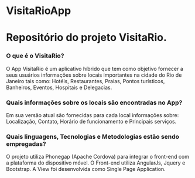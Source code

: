 # VisitaRioApp    
Repositório do projeto VisitaRio.
=================================
### O que é o VisitaRio?
O App VisitaRio é um aplicativo híbrido que tem como objetivo fornecer a seus usuários 
informações sobre locais importantes na cidade do Rio de Janeiro tais como: Hotéis, Restaurantes, 
Praias, Pontos turísticos, Banheiros, Eventos, Hospitais e Delegacias.

### Quais informações sobre os locais são encontradas no App?
Em sua versão atual são fornecidas para cada local informações sobre: Localização, Contato, 
Horário de funcionamento e Principais serviços.

### Quais linguagens, Tecnologias e Metodologias estão sendo empregadas?
O projeto utiliza Phonegap (Apache Cordova) para integrar o front-end com a plataforma do dispositivo móvel. O Front-end utiliza AngularJs,
Jquery e Bootstrap. A View foi desenvolvida como Single Page Application. 
